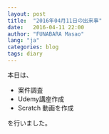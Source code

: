 ```yaml
---
layout: post
title:  "2016年04月11日の出来事"
date:   2016-04-11 22:00
author: "FUNABARA Masao"
lang: "ja"
categories: blog
tags: diary
---
```


本日は、

* 案件調査
* Udemy講座作成
* Scratch 動画を作成

を行いました。
